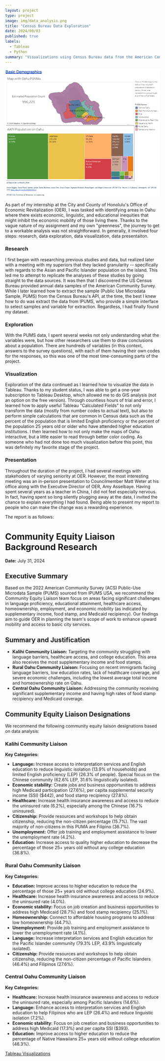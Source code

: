 ```yaml
---
layout: project
type: project
image: img/data_analysis.png
title: "Census Bureau Data Exploration"
date: 2024/09/03
published: true
labels:
  - Tableau
  - Python
summary: "Visualizations using Census Bureau data from the American Community Survey"
---
```

<img class="img-fluid" src="../img/Basic_Demographics.png">

As part of my internship at the City and County of Honolulu's Office of Economic Revitalization (OER), I was tasked with identifying areas in Oahu where there exists economic, linguistic, and educational inequities that might inhibit the economic mobility of those living there. Thanks to the vague nature of my assignment and my own "greenness", the journey to get to a workable analysis was not straightforward. In generally, it involved four steps: research, data exploration, data visualization, data presentaiton.

### Research
I first began with researching previous studies and data, but realized later with a meeting with my superiors that they lacked granularity -- specifically with regards to the Asian and Pacific Islander population on the island. This led me to attempt to replicate the analyses of these studies by going straight to the data sources. It was then that I discovered the US Census Bureau provided annual data samples of the American Community Survey. While I later learned how to extract the sample (Public Use Microdata Sample, PUMS) from the Census Bureau's API, at the time, the best I knew how to do was extract the data from IPUMS, who provide a simple interface to select samples and variable for extraction. Regardless, I had finally found my dataset.

### Exploration
With the PUMS data, I spent several weeks not only understanding what the variables were, but how other researchers use them to draw conclusions about a population. There are hundreds of variables (in this context, answers to the survey questions), with each of them having their own codes for the responses, so this was one of the most time-consuming parts of the project.

### Visualization
Exploration of the data continued as I learned how to visualize the data in Tableau. Thanks to my student status, I was able to get a one-year subscription to Tableau Desktop, which allowed me to do GIS analysis (not an option on the free version). Through countless hours of trial and error, I learned how to apply useful Tableau "Calculated Fields" to not only transform the data (mostly from number codes to actual text), but also to perform simple calculations that are common in Census data such as the percent of the population that is limited English proficiency or the percent of the population 25 years old or older who have attended higher education institutions. I then learned how to not only make the maps of Oahu interactive, but a little easier to read through better color coding. As someone who had not done too much visualization before this point, this was definitely my favorite stage of the project.

### Presentation
Throughout the duration of the project, I had several meetings with stakehoders of varying seniority at OER. However, the most interesting meeting was an in-person presentation to Councilmember Matt Weter at his office along with the Executive Director of OER, Amy Asselbaye. Having spent several years as a teacher in China, I did not feel especially nervous. In fact, having spent so long silently plugging away at the data, I invited the chance to explain everything I had found. Being able to present my report to people who can make the change was a rewarding experience.

The report is as follows:

# Community Equity Liaison Background Research
**Date:** July 31, 2024  

## Executive Summary

Based on the 2022 American Community Survey (ACS) Public-Use Microdata Sample (PUMS) sourced from IPUMS USA, we recommend the Community Equity Liaison team focus on areas facing significant challenges in language proficiency, educational attainment, healthcare access, homeownership, employment, and economic mobility (as indicated by supplementary income, food stamp, and Medicaid recipiency). Our findings aim to guide OER in planning the team's scope of work to enhance upward mobility and access to basic city services.

## Summary and Justification

- **Kalihi Community Liaison:** Targeting the community struggling with language barriers, healthcare access, and college education. This area also receives the most supplementary income and food stamps.
- **Rural Oahu Community Liaison:** Focusing on recent immigrants facing language barriers, low education rates, lack of healthcare coverage, and severe economic challenges, including the lowest average total income and homeownership rate on Oahu.
- **Central Oahu Community Liaison:** Addressing the community receiving significant supplementary income and having high rates of food stamp recipiency and Medicaid coverage.

## Community Equity Liaison Designations 

We recommend the following community equity liaison designations based on data analysis:

### Kalihi Community Liaison

**Key Categories:**
- **Language:** Increase access to interpretation services and English education to reduce linguistic isolation (13.9% of households) and limited English proficiency (LEP) (26.3% of people). Special focus on the Chinese community (62.6% LEP, 31.6% linguistically isolated).
- **Economic stability:** Create jobs and business opportunities to address high Medicaid participation (27.6%), per capita supplemental security income (SSI) ($442), and food stamp recipiency (27.8%).
- **Healthcare:** Increase health insurance awareness and access to reduce the uninsured rate (6.2%), especially among the Chinese (16.7% uninsured).
- **Citizenship:** Provide resources and workshops to help obtain citizenship, reducing the non-citizen percentage (15.7%). The vast majority of non-citizens in this PUMA are Filipino (36.7%).
- **Unemployment:** Offer job training and employment assistance to lower the unemployment rate (4.2%).
- **Education:** Increase access to quality higher education to decrease the percentage of those 25+ years old without any college education (36.8%).

### Rural Oahu Community Liaison

**Key Categories:**
- **Education:** Improve access to higher education to reduce the percentage of those 25+ years old without college education (24.9%).
- **Healthcare:** Increase health insurance awareness and access to reduce the uninsured rate (4.0%).
- **Economic stability:** Focus on job creation and business opportunities to address high Medicaid (28.7%) and food stamp recipiency (25.1%).
- **Homeownership:** Connect to affordable housing programs to address low homeownership (44.7%).
- **Unemployment:** Provide job training and employment assistance to lower the unemployment rate (4.1%).
- **Language:** Increase interpretation services and English education for the Pacific Islander community (79.3% LEP, 43.9% linguistically isolated).
- **Citizenship:** Provide resources and workshops to help obtain citizenship, reducing the non-citizen percentage of Pacific Islanders (46.4%) and Filipinos (27.6%).

### Central Oahu Community Liaison

**Key Categories:**
- **Healthcare:** Increase health insurance awareness and access to reduce the uninsured rate, especially among Pacific Islanders (14.6%).
- **Language:** Enhance access to interpretation services and English education to help Filipinos who are LEP (26.4%) and reduce linguistic isolation (7.2%).
- **Economic stability:** Focus on job creation and business opportunities to address high Medicaid (17.3%) and per capita SSI ($393).
- **Education:** Improve access to higher education to reduce the percentage of Native Hawaiians 25+ years old without college education (46.3%).



[Tableau Visualizations](https://public.tableau.com/views/PUMADemographics/BasicDemographics?:language=en-US&:sid=&:redirect=auth&:display_count=n&:origin=viz_share_link)
